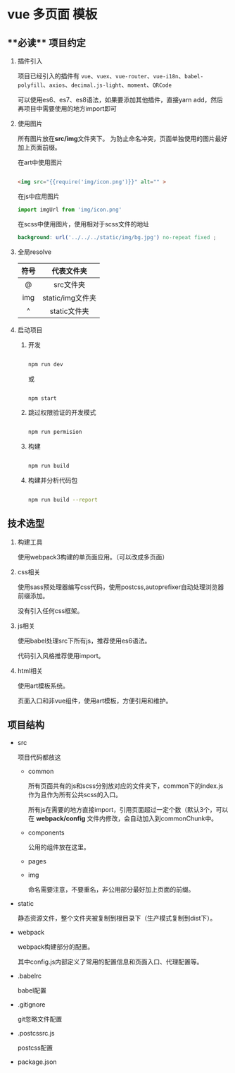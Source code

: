 # vue 多页面 模板

<h2>**必读** 项目约定</h2>

1. 插件引入

   项目已经引入的插件有 `vue`、`vuex`、`vue-router`、`vue-i18n`、`babel-polyfill`、`axios`、`decimal.js-light`、`moment`、`QRCode`

   可以使用es6、es7、es8语法，如果要添加其他插件，直接yarn add，然后再项目中需要使用的地方import即可

2. 使用图片

    所有图片放在**src/img**文件夹下。
    为防止命名冲突，页面单独使用的图片最好加上页面前缀。

    在art中使用图片

    ``` html

    <img src="{{require('img/icon.png')}}" alt="" >
    ```
    在js中应用图片
    ``` javascript
    import imgUrl from 'img/icon.png'
    ```
    在scss中使用图片，使用相对于scss文件的地址
    ``` scss
    background: url('../../../static/img/bg.jpg') no-repeat fixed ;
    ```
3. <span id="resolve">全局resolve</span>

    |     符号     |   代表文件夹  |
    |:-----------:|:-----------:|
    |      @      |   src文件夹  |
    |      img    |   static/img文件夹 |
    |      ^      |   static文件夹  |


4. 启动项目

    1. 开发

        ``` bash

        npm run dev
        ```

        或

        ``` bash

        npm start
        ```
    2. 跳过权限验证的开发模式
        ``` bash

        npm run permision
        ```

    3. 构建

        ``` bash

        npm run build
        ```

    4. 构建并分析代码包

        ``` bash

        npm run build --report
        ```

<h2>技术选型</h2>

1. 构建工具

    使用webpack3构建的单页面应用。（可以改成多页面）


2. css相关

    使用sass预处理器编写css代码，使用postcss,autoprefixer自动处理浏览器前缀添加。

    没有引入任何css框架。

3. js相关

    使用babel处理src下所有js，推荐使用es6语法。

    代码引入风格推荐使用import。

4. html相关

    使用art模板系统。

    页面入口和非vue组件，使用art模板，方便引用和维护。



## 项目结构

* src

    项目代码都放这
    * common

        所有页面共有的js和scss分别放对应的文件夹下，common下的index.js作为且作为所有公共scss的入口。

        所有js在需要的地方直接import，引用页面超过一定个数（默认3个，可以在 **webpack/config** 文件内修改，会自动加入到commonChunk中。

    * components

        公用的组件放在这里。


    * pages
    * img

        命名需要注意，不要重名，非公用部分最好加上页面的前缀。

* static

    静态资源文件，整个文件夹被复制到根目录下（生产模式复制到dist下）。



* webpack

    webpack构建部分的配置。

    其中config.js内部定义了常用的配置信息和页面入口、代理配置等。

* .babelrc

    babel配置
* .gitignore

    git忽略文件配置
* .postcssrc.js

    postcss配置
* package.json





